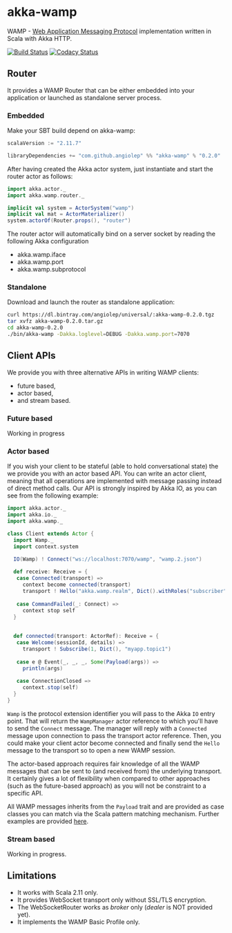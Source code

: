 # akka-wamp
WAMP - [Web Application Messaging Protocol](http://wamp-proto.org/) implementation written in Scala with Akka HTTP.

[![Build Status][travis-image]][travis-url] [![Codacy Status][codacy-image]][codacy-url]


## Router
It provides a WAMP Router that can be either embedded into your application or launched as standalone server process.

### Embedded
Make your SBT build depend on akka-wamp:
```scala
scalaVersion := "2.11.7"

libraryDependencies += "com.github.angiolep" %% "akka-wamp" % "0.2.0"
```

After having created the Akka actor system, just instantiate and start the router actor as follows:
```scala
import akka.actor._
import akka.wamp.router._

implicit val system = ActorSystem("wamp")
implicit val mat = ActorMaterializer()
system.actorOf(Router.props(), "router")
```
The router actor will automatically bind on a server socket by reading the following Akka configuration

 - akka.wamp.iface
 - akka.wamp.port
 - akka.wamp.subprotocol


### Standalone
Download and launch the router as standalone application:

```bash
curl https://dl.bintray.com/angiolep/universal/:akka-wamp-0.2.0.tgz
tar xvfz akka-wamp-0.2.0.tar.gz
cd akka-wamp-0.2.0
./bin/akka-wamp -Dakka.loglevel=DEBUG -Dakka.wamp.port=7070
```

 
## Client APIs
We provide you with three alternative APIs in writing WAMP clients:

 * future based,
 * actor based,
 * and stream based.


### Future based
Working in progress


### Actor based
If you wish your client to be stateful (able to hold conversational state) the we provide you with an actor based API. You can write an actor client, meaning that all operations are implemented with message passing instead of direct method calls. Our API is strongly inspired by Akka IO, as you can see from the following example:

```scala
import akka.actor._
import akka.io._
import akka.wamp._

class Client extends Actor {
  import Wamp._
  import context.system

  IO(Wamp) ! Connect("ws://localhost:7070/wamp", "wamp.2.json")
  
  def receive: Receive = {
   case Connected(transport) =>
     context become connected(transport)
     transport ! Hello("akka.wamp.realm", Dict().withRoles("subscriber"))
     
   case CommandFailed(_: Connect) =>
     context stop self
  }
  
  
  def connected(transport: ActorRef): Receive = {
   case Welcome(sessionId, details) =>
     transport ! Subscribe(1, Dict(), "myapp.topic1")
     
   case e @ Event(_, _, _, Some(Payload(args)) =>
     println(args)
  
   case ConnectionClosed => 
     context.stop(self)
  }
}
```

``Wamp`` is the protocol extension identifier you will pass to the Akka ``IO`` entry point. That will return the ``WampManager`` actor reference to which you'll have to send the ``Connect`` message. The manager will reply with a ``Connected`` message upon connection to pass the transport actor reference. Then, you could make your client actor become connected and finally send the ``Hello`` message to the transport so to open a new WAMP session.

The actor-based approach requires fair knowledge of all the WAMP messages that can be sent to (and received from) the underlying transport. It certainly gives a lot of flexibility when compared to other approaches (such as the future-based approach) as you will not be constraint to a specific API. 

All WAMP messages inherits from the ``Payload`` trait and are provided as case classes you can match via the Scala pattern matching mechanism. Further examples are provided [here](https://github.com/angiolep/akka-wamp/tree/master/examples/main/scala/akka/wamp/client/actor).



### Stream based
Working in progress.


## Limitations

 * It works with Scala 2.11 only.
 * It provides WebSocket transport only without SSL/TLS encryption.  
 * The WebSocketRouter works as _broker_ only (_dealer_ is NOT provided yet).
 * It implements the WAMP Basic Profile only.
 


[travis-image]: https://travis-ci.org/angiolep/akka-wamp.svg?branch=master
[travis-url]: https://travis-ci.org/angiolep/akka-wamp

[codacy-image]: https://api.codacy.com/project/badge/grade/f66d939188b944bbbfacde051a015ca1
[codacy-url]: https://www.codacy.com/app/paolo-angioletti/akka-wamp
